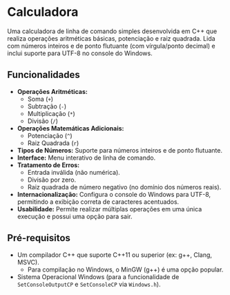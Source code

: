 # Calculadora

Uma calculadora de linha de comando simples desenvolvida em C++ que realiza operações aritméticas básicas, potenciação e raiz quadrada. Lida com números inteiros e de ponto flutuante (com vírgula/ponto decimal) e inclui suporte para UTF-8 no console do Windows.

## Funcionalidades

*   **Operações Aritméticas:**
    *   Soma (`+`)
    *   Subtração (`-`)
    *   Multiplicação (`*`)
    *   Divisão (`/`)
*   **Operações Matemáticas Adicionais:**
    *   Potenciação (`^`)
    *   Raiz Quadrada (`r`)
*   **Tipos de Números:** Suporte para números inteiros e de ponto flutuante.
*   **Interface:** Menu interativo de linha de comando.
*   **Tratamento de Erros:**
    *   Entrada inválida (não numérica).
    *   Divisão por zero.
    *   Raiz quadrada de número negativo (no domínio dos números reais).
*   **Internacionalização:** Configura o console do Windows para UTF-8, permitindo a exibição correta de caracteres acentuados.
*   **Usabilidade:** Permite realizar múltiplas operações em uma única execução e possui uma opção para sair.

## Pré-requisitos

*   Um compilador C++ que suporte C++11 ou superior (ex: g++, Clang, MSVC).
    *   Para compilação no Windows, o MinGW (g++) é uma opção popular.
*   Sistema Operacional Windows (para a funcionalidade de `SetConsoleOutputCP` e `SetConsoleCP` via `Windows.h`).
